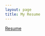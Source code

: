 ```yaml
---
layout: page
title: My Resume
---
```


[Resume](https://drive.google.com/file/d/1w0BFt0oUFdJ1uIuVKBaWFE27_nVQAksx/view?usp=sharing)